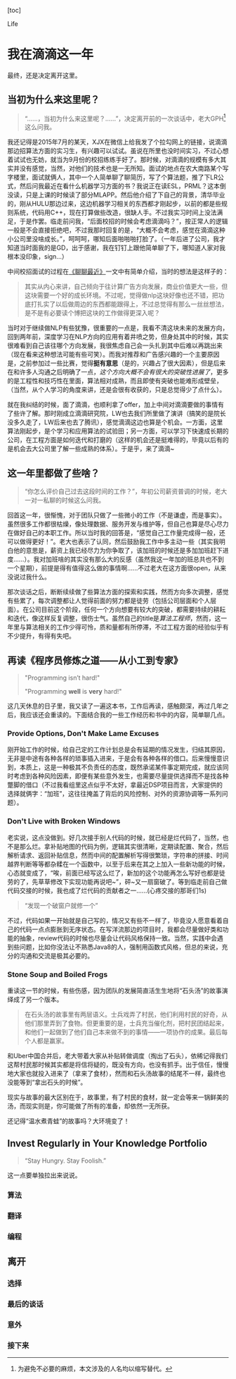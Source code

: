 <script type="text/x-mathjax-config">
MathJax.Hub.Config({
  TeX: { equationNumbers: { autoNumber: "AMS" } }
});
</script>
[toc]

<div id="tags">Life</div>

# 我在滴滴这一年

最终，还是决定离开这里。

## 当初为什么来这里呢？

> “......，当初为什么来这里呢？......”，决定离开前的一次谈话中，老大GPH[^shortcut note]这么问我。

我还记得是2015年7月的某天，XJX在微信上给我发了个拉勾网上的链接，说滴滴那边招算法方面的实习生，有兴趣可以试试。虽说在所里也没时间实习，不过心想着试试也无妨，就当为9月份的校招练练手好了。那时候，对滴滴的规模有多大其实并没有感觉，当然，对他们的技术也是一无所知。面试的地点在农大南路某个写字楼里，面试就俩人，其中一个人简单聊了聊简历，写了个算法题，推了下LR公式，然后问我最近在看什么机器学习方面的书？我说正在读ESL，PRML？这本倒没读，只是上课的时候读了部分MLAPP。然后他介绍了下自己的背景，清华毕业的，刚从HULU那边过来，这边机器学习相关的东西都才刚起步，以前的都是些规则系统，代码用C++，现在打算做些改造，很缺人手。不过我实习时间上没法满足，于是作罢。临走前问我，“后面校招的时候会考虑滴滴吗？”，按正常人的逻辑一般是不会直接拒绝吧，不过我那时回复的是，“大概不会考虑，感觉在滴滴这种小公司里没啥成长。”，呵呵呵，哪知后面啪啪啪打脸了。（一年后进了公司，我才知道当时面我的是GD，出于感谢，我在钉钉上跟他简单聊了下，哪知道人家对我根本没印象，sign...）

中间校招面试的过程在[《聊聊最近》](http://www.tianjun.ml/essays/61)一文中有简单介绍，当时的想法是这样子的：

> 其实从内心来讲，自己倾向于往计算广告方向发展，商业价值更大一些，但这块需要一个好的成长环境。不过呢，觉得做nlp这块好像也还不错，把功底打扎实了以后做周边的东西都能跟得上，不过总觉得有那么一丝丝想法，是不是有必要读个博把这块的工作做得更深入呢？

当时对于继续做NLP有些犹豫，很重要的一点是，我看不清这块未来的发展方向，回到两年前，深度学习在NLP方向的应用有着井喷之势，但身处其中的时候，其实很难看到自己该往哪个方向发展，我很焦虑自己会一头扎到其中后难以再跳出来（现在看来这种想法可能有些可笑）。而我对推荐和广告感兴趣的一个主要原因是，之前参加过一些比赛，觉得**挺有意思**（是的，兴趣占了很大因素），但是后来在和许多人沟通之后明确了一点，*这个方向大概不会有很大的突破性进展了*，更多的是工程性和技巧性在里面，算法相对成熟，而且即使有突破也能难形成壁垒，（当然，从个人学习的角度来讲，还是会很有收获的，只是总觉得少了点什么）。

就在我纠结的时候，面了滴滴，也顺利拿了offer，加上中间对滴滴要做的事情有了些许了解。那时刚成立滴滴研究院，LW也去我们所里做了演讲（搞笑的是院长没多久走了，LW后来也去了腾讯），感觉滴滴这边也算是个机会。一方面，这里算法刚起步，是个学习和应用算法的试验田；另一方面，可以学习下快速成长期的公司，在工程方面是如何迭代和打磨的（这样的机会还是挺难得的，毕竟以后有的是机会去大公司里了解一些成熟的体系）。于是乎，来了滴滴~

## 这一年里都做了些啥？

> “你怎么评价自己过去这段时间的工作？”，年初公司薪资普调的时候，老大一对一私聊的时候这么问我。

回首这一年，很惭愧，对于团队只做了一些微小的工作（不是谦虚，而是事实）。虽然很多工作都很枯燥，像处理数据、服务开发与维护等，但自己也算是尽心尽力在做好自己的本职工作。所以当时我的回答是，“感觉自己工作量完成得一般，还可以做得更好！”。老大也表示了认同，然后鼓励我工作中多主动一些（其实我明白他的意思是，薪资上我已经尽力为你争取了，该加班的时候还是多加加班赶下进度......）。我对加班啥的其实没有那么大的反感（虽然我这一年加的班总共也不到一个星期），前提是得有值得这么做的事情啊......不过老大在这方面很open，从来没说过我什么。

那次谈话之后，断断续续做了些算法方面的探索和实践，然而方向多次调整，感觉有些累了，每次调整都让人觉得前面的努力都是徒劳（包括公司层面和个人层面）。在公司目前这个阶段，任何一个方向想要有较大的突破，都需要持续的耕耘和迭代，像这样反复调整，很伤士气。虽然自己的title是*算法工程师*，然而，这一年里与算法相关的工作少得可怜，质和量都有所停滞，不过工程方面的经验似乎有不少提升，有得有失吧。

## 再读《程序员修炼之道——从小工到专家》

> "Programming isn’t hard!"
> 
> "Programming **well** is **very** hard!"

这几天休息的日子里，我又读了一遍这本书，工作后再读，感触颇深，再过几年之后，我应该还会重读的。下面结合我的一些工作经历和书中的内容，简单聊几点。

### Provide Options, Don't Make Lame Excuses

刚开始工作的时候，给自己定的工作计划总是会有延期的情况发生，归结其原因，无非是中途有各种各样的琐事插入进来，于是会有各种各样的借口。后来慢慢意识到，本质上，这是一种极其不负责任的态度，既然承诺某件事定期完成，就应该同时考虑到各种风险因素，即便有某些意外发生，也需要尽量提供选择而不是找各种蹩脚的借口（不过我看组里这点似乎不太好，拿最近DSP项目而言，大家提供的选择就俩字：“加班”，这往往掩盖了背后的风险控制、对外的资源协调等一系列问题）。

### Don't Live with Broken Windows

老实说，这点没做到。好几次接手别人代码的时候，就已经是烂代码了，当然，也不是那么烂。拿补贴地图的代码为例，逻辑其实很清晰，定期读配置、聚合，然后解析请求、返回补贴信息，然而中间的配置解析写得很繁琐，字符串的拼接、时间越界判断等等都杂糅在一个函数中，以至于后来在其之上加入一些新功能的时候，心态就变成了，“唉，前面已经写这么烂了，新加的这个功能再怎么写好也都是徒劳的了，先草草修改下实现功能再说吧~”，砰~又一扇窗破了。等到临走前自己做代码交接的时候，我也成了烂代码的贡献者之一......(心疼交接的那哥们1s)

> “发现一个破窗户就修一个”

不过，代码如果一开始就是自己写的，情况又有些不一样了，毕竟没人愿意看着自己的代码一点点膨胀到无序状态。在写洋流那边的项目时，我都会尽量做好类和功能的抽象，review代码的时候也尽量会让代码风格保持一致。当然，实践中会遇到些问题，比如你没法让不熟悉Java8的人，强制用函数式风格，但总的来说，充分的沟通和交流是极其必要的。

### Stone Soup and Boiled Frogs

重读这一节的时候，有些伤感，因为团队的发展简直活生生地将“石头汤”的故事演绎成了另一个版本。

> 在石头汤的故事里有两层语义。士兵戏弄了村民，他们利用村民的好奇，从他们那里弄到了食物。但更重要的是，士兵充当催化剂，把村民团结起来，和他们一起做到了他们自己本来做不到的事情——一项协作的成果。最后每个人都是赢家。

和Uber中国合并后，老大带着大家从补贴转做调度（掏出了石头），依稀记得我们这帮村民那时候其实都是将信将疑的，既没有方向，也没有抓手。出于信任，慢慢地大家也就投入进来了（拿来了食材），然而和石头汤故事的结尾不一样，最终也没能等到“拿出石头的时候”。

现实与故事的最大区别在于，故事里，有了村民的食材，就一定会等来一锅鲜美的汤，而现实则是，你可能做了所有的准备，却依然一无所获。

还记得“温水煮青蛙”的故事吗？大环境变了！

### 

## Invest Regularly in Your Knowledge Portfolio

> “Stay Hungry. Stay Foolish.” 

这一点要单独拉出来说说。

### 算法

### 翻译

### 编程

## 离开

### 选择

### 最后的谈话

### 意外

### 接下来

[^shortcut note]: 为避免不必要的麻烦，本文涉及的人名均以缩写替代。